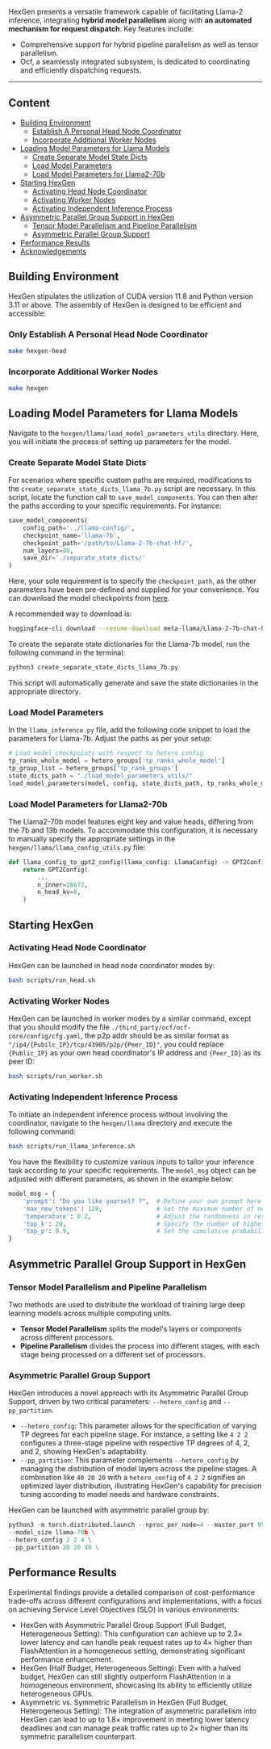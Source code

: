 HexGen presents a versatile framework capable of facilitating Llama-2 inference, integrating **hybrid model parallelism** along with **an automated mechanism for request dispatch**. Key features include:
- Comprehensive support for hybrid pipeline parallelism as well as tensor parallelism.
- Ocf, a seamlessly integrated subsystem, is dedicated to coordinating and efficiently dispatching requests.

----------

## Content

- [Building Environment](#building-environment)
    - [Establish A Personal Head Node Coordinator](#establish-a-personal-head-node-coordinator)
    - [Incorporate Additional Worker Nodes](#incorporate-additional-worker-nodes)
- [Loading Model Parameters for Llama Models](#loading-model-parameters-for-llama-models)
    - [Create Separate Model State Dicts](#create-separate-model-state-dicts)
    - [Load Model Parameters](#load-model-parameters)
    - [Load Model Parameters for Llama2-70b](#load-model-parameters-for-llama2-70b)
- [Starting HexGen](#starting-hexgen)
    - [Activating Head Node Coordinator](#activating-head-node-coordinator)
    - [Activating Worker Nodes](#activating-worker-nodes)
    - [Activating Independent Inference Process](#activating-independent-inference-process)
- [Asymmetric Parallel Group Support in HexGen](#asymmetric-parallel-group-support-in-hexgen)
    - [Tensor Model Parallelism and Pipeline Parallelism](#tensor-model-parallelism-and-pipeline-parallelism)
    - [Asymmetric Parallel Group Support](#asymmetric-parallel-group-support)
- [Performance Results](#performance-results)
- [Acknowledgements](#acknowledgements)


## Building Environment

HexGen stipulates the utilization of CUDA version 11.8 and Python version 3.11 or above. The assembly of HexGen is designed to be efficient and accessible:

### Only Establish A Personal Head Node Coordinator

```bash
make hexgen-head
```

### Incorporate Additional Worker Nodes

```bash 
make hexgen
```

## Loading Model Parameters for Llama Models

Navigate to the `hexgen/llama/load_model_parameters_utils` directory. Here, you will initiate the process of setting up parameters for the model.

### Create Separate Model State Dicts

For scenarios where specific custom paths are required, modifications to the `create_separate_state_dicts_llama_7b.py` script are necessary. In this script, locate the function call to `save_model_components`. You can then alter the paths according to your specific requirements. For instance:

```python
save_model_components(
    config_path='../llama-config/',
    checkpoint_name='llama-7b',
    checkpoint_path='/path/to/Llama-2-7b-chat-hf/',
    num_layers=80,
    save_dir='./separate_state_dicts/'
)
```

Here, your sole requirement is to specify the `checkpoint_path`, as the other parameters have been pre-defined and supplied for your convenience. You can download the model checkpoints from [here](https://huggingface.co/meta-llama/Llama-2-7b-chat-hf).

A recommended way to download is:

```bash
huggingface-cli download --resume-download meta-llama/Llama-2-7b-chat-hf --local-dir Llama-2-7b-chat-hf --token <your token>
```

To create the separate state dictionaries for the Llama-7b model, run the following command in the terminal:

```bash
python3 create_separate_state_dicts_llama_7b.py
```

This script will automatically generate and save the state dictionaries in the appropriate directory.

### Load Model Parameters

In the `llama_inference.py` file, add the following code snippet to load the parameters for Llama-7b. Adjust the paths as per your setup:

```python
# Load model checkpoints with respect to hetero_config
tp_ranks_whole_model = hetero_groups['tp_ranks_whole_model']
tp_group_list = hetero_groups['tp_rank_groups']
state_dicts_path = "./load_model_parameters_utils/"
load_model_parameters(model, config, state_dicts_path, tp_ranks_whole_model, tp_group_list, rank)
```

### Load Model Parameters for Llama2-70b


The Llama2-70b model features eight key and value heads, differing from the 7b and 13b models. To accommodate this configuration, it is necessary to manually specify the appropriate settings in the `hexgen/llama/llama_config_utils.py` file:

```python
def llama_config_to_gpt2_config(llama_config: LlamaConfig) -> GPT2Config:
    return GPT2Config(
        ...
        n_inner=28672,
        n_head_kv=8,
    )
```

## Starting HexGen

### Activating Head Node Coordinator

HexGen can be launched in head node coordinator modes by:

```bash
bash scripts/run_head.sh
```

### Activating Worker Nodes

HexGen can be launched in worker modes by a similar command, except that you should modify the file `./third_party/ocf/ocf-core/config/cfg.yaml`, the p2p addr should be as similar format as `"/ip4/{Pubilc_IP}/tcp/43905/p2p/{Peer_ID}"`, you could replace `{Public_IP}` as your own head coordinator's IP address and `{Peer_ID}` as its peer ID:

```bash
bash scripts/run_worker.sh
```

### Activating Independent Inference Process

To initiate an independent inference process without involving the coordinator, navigate to the `hexgen/llama` directory and execute the following command:

```bash
bash scripts/run_llama_inference.sh
```

You have the flexibility to customize various inputs to tailor your inference task according to your specific requirements. The `model_msg` object can be adjusted with different parameters, as shown in the example below:

```python
model_msg = {
    'prompt': "Do you like yourself ?",  # Define your own prompt here
    'max_new_tokens': 128,               # Set the maximum number of new tokens
    'temperature': 0.2,                  # Adjust the randomness in response generation
    'top_k': 20,                         # Specify the number of highest probability vocabulary tokens to keep for top-k sampling
    'top_p': 0.9,                        # Set the cumulative probability threshold for top-p (nucleus) sampling
}
```

## Asymmetric Parallel Group Support in HexGen

### Tensor Model Parallelism and Pipeline Parallelism

Two methods are used to distribute the workload of training large deep learning models across multiple computing units.

- **Tensor Model Parallelism** splits the model's layers or components across different processors.
- **Pipeline Parallelism** divides the process into different stages, with each stage being processed on a different set of processors.

### Asymmetric Parallel Group Support

HexGen introduces a novel approach with its Asymmetric Parallel Group Support, driven by two critical parameters: `--hetero_config` and `--pp_partition`.

- `--hetero_config`: This parameter allows for the specification of varying TP degrees for each pipeline stage. For instance, a setting like `4 2 2` configures a three-stage pipeline with respective TP degrees of 4, 2, and 2, showing HexGen's adaptability.
- `--pp_partition`: This parameter complements `--hetero_config` by managing the distribution of model layers across the pipeline stages. A combination like `40 20 20` with a `hetero_config` of `4 2 2` signifies an optimized layer distribution, illustrating HexGen's capability for precision tuning according to model needs and hardware constraints.

HexGen can be launched with asymmetric parallel group by:

```python
python3 -m torch.distributed.launch --nproc_per_node=4 --master_port 9996 llama_inference.py \
--model_size llama-70b \
--hetero_config 2 2 4 \
--pp_partition 20 20 40 \
```

## Performance Results
Experimental findings provide a detailed comparison of cost-performance trade-offs across different configurations and implementations, with a focus on achieving Service Level Objectives (SLO) in various environments:

- HexGen with Asymmetric Parallel Group Support (Full Budget, Heterogeneous Setting): This configuration can achieve up to 2.3× lower latency and can handle peak request rates up to 4× higher than FlashAttention in a homogeneous setting, demonstrating significant performance enhancement.
- HexGen (Half Budget, Heterogeneous Setting): Even with a halved budget, HexGen can still slightly outperform FlashAttention in a homogeneous environment, showcasing its ability to efficiently utilize heterogeneous GPUs.
- Asymmetric vs. Symmetric Parallelism in HexGen (Full Budget, Heterogeneous Setting): The integration of asymmetric parallelism into HexGen can lead to up to 1.8× improvement in meeting lower latency deadlines and can manage peak traffic rates up to 2× higher than its symmetric parallelism counterpart.
